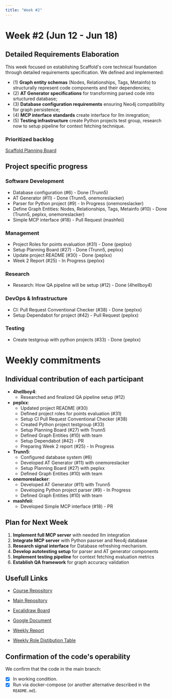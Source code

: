 ```yaml
---
title: "Week #2"
---
```

# Week #2 (Jun 12 - Jun 18)

## Detailed Requirements Elaboration

This week focused on establishing Scaffold's core technical foundation through detailed requirements specification. We defined and implemented: 
- (1) **Graph entity schemas** (Nodes, Relationships, Tags, Metainfo) to structurally represent code components and their dependencies; 
-   (2) **AT Generator specifications** for transforming parsed code into srtuctured database; 
-   (3) **Database configuration requirements** ensuring Neo4j compatibility for graph persistence; 
-   (4) **MCP interface standards** create interface for llm inregration;
-   (5) **Testing infrastructure** create Python projects test group, research now to setup pipeline for context fetching technique.
### Prioritized backlog

[Scaffold Planning Board](https://github.com/orgs/Beer-Bears/projects/1)

## Project specific progress

### Software Development

- Database configuration (#6) - Done (Trunn5)
- AT Generator (#11) - Done (Trunn5, onemoreslacker)
- Parser for Python project (#9) - In Progress (onemoreslacker)
- Define Graph Entities: Nodes, Relationships, Tags, Metainfo (#10) - Done (Trunn5, peplxx, onemoreslacker)
- Simple MCP interface (#18) - Pull Request (mashfeii)

### Management
- Project Roles for points evaluation (#31) - Done (peplxx)
- Setup Planning Board (#27) - Done (Trunn5, peplxx)
- Update project README (#30) - Done (peplxx)
- Week 2 Report (#25) - In Progress (peplxx)

### Research
- Research: How QA pipeline will be setup (#12) - Done (4hellboy4)

### DevOps & Infrastructure
- CI: Pull Request Conventional Checker (#38) - Done (peplxx)
- Setup Dependabot for project (#42) - Pull Request (peplxx)

### Testing
- Create testgroup with python projects (#33) - Done (peplxx)

# Weekly commitments

## Individual contribution of each participant
- **4hellboy4**: 
  - Researched and finalized QA pipeline setup (#12)
- **peplxx**: 
  - Updated project README (#30)
  - Defined project roles for points evaluation (#31)
  - Setup CI Pull Request Conventional Checker (#38)
  - Created Python project testgroup (#33)
  - Setup Planning Board (#27) with Trunn5
  - Defined Graph Entities (#10) with team
  - Setup Dependabot (#42) - PR
  - Preparing Week 2 report (#25) - In Progress
- **Trunn5**: 
  - Configured database system (#6)
  - Developed AT Generator (#11) with onemoreslacker
  - Setup Planning Board (#27) with peplxx
  - Defined Graph Entities (#10) with team
- **onemoreslacker**: 
  - Developed AT Generator (#11) with Trunn5
  - Developing Python project parser (#9) - In Progress
  - Defined Graph Entities (#10) with team
- **mashfeii**:
  - Developed Simple MCP interface (#18) - PR

## Plan for Next Week

1. **Implement full MCP server** with needed llm integration
2. **Integrate MCP server** with Python pasrser and Neo4j database  
3. **Research signal interface** for Database refreshing mechanism.  
4. **Develop autotesting setup** for parser and AT generator components  
5. **Implement testing pipeline** for context fetching evaluation metrics  
6. **Establish QA framework** for graph accuracy validation

## Usefull Links

 - [Course Repository](https://github.com/IU-Capstone-Project-2025/scaffold)
 - [Main Repository](https://github.com/Beer-Bears/scaffold)

- [Excalidraw Board](https://excalidraw.com/#json=DNp6vtk7Ps-d8IqUnFX5p,F8fM6s7Bx-8FcoYoUmuDmA)

- [Google Document](https://docs.google.com/document/d/1K4CPKvia2kNnlKm9MNFnxmQRqHM1KS_lJMJzueEnQVE/edit?usp=sharing)

- [Weekly Report](https://github.com/Beer-Bears/beer-bears/tree/master/content/docs/2025/beer-bears)

- [Weekly Role Distibution Table](https://docs.google.com/spreadsheets/d/1uc_GRhpqoXTGrU90zRO2Lp6TWDvCVzt__PE6KlVH9DU/edit?gid=0#gid=0)

## Confirmation of the code's operability

We confirm that the code in the main branch:
- [x] In working condition.
- [x] Run via docker-compose (or another alternative described in the `README.md`).